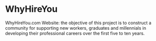 # WhyHireYou
WhyHireYou.com Website: the objective of this project is to construct a community for supporting new workers, graduates and millennials in developing their professional careers over the first five to ten years.

